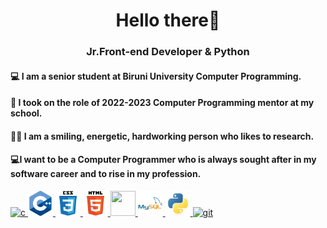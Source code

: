 <h1 align="center">Hello there👋</h1>
<h3 align="center">Jr.Front-end Developer & Python</h3>

#### :computer: I am a senior student at Biruni University Computer Programming.
#### :school: I took on the role of 2022-2023 Computer Programming mentor at my school.
#### :raising_hand_woman: I am a smiling, energetic, hardworking person who likes to research.
#### :computer:I want to be a Computer Programmer who is always sought after in my software career and to rise in my profession.
<p align="left">


<p align="left"> <a href="[https://www.cprogramming.com/](https://www.w3schools.com/c/index.php)" target="_blank" rel="noreferrer"> <img src="https://www.mustafayemural.com/wp-content/uploads/2020/09/Cover_C_1.png" alt="c" width="40" height="40"/> </a> <a href="[https://www.w3schools. com/cpp/](https://www.w3schools.com/cpp/)" target="_blank" rel="noreferrer"> <img src="https://raw.githubusercontent.com/devicons/devicon/master/icons/cplusplus/cplusplus-original.svg" alt=" cplusplus" width="40" height="40"/> </a> <a href="https://www.w3schools.com/css/" target="_blank" rel="noreferrer"> <img src="https://raw.githubusercontent.com/devicons/devicon/master/icons/css3/css3-original-wordmark.svg" alt="css3" width="40" height="40"/> <a href="[https://www.w3.org/html/](https://www.w3schools.com/html/default.asp)" target= "_blank" rel="noreferrer"> <img src="https://raw.githubusercontent.com/devicons/devicon/master/icons/html5/html5-original-wordmark.svg" alt="html5" width=" 40" yükseklik="40"/> </a><a href="https://www.javascript.com/" target="_blank" rel="noreferrer"> <img src="https://upload.wikimedia.org/wikipedia/commons/thumb/9/99/Unofficial_JavaScript_logo_2.svg/1200px-Unofficial_JavaScript_logo_2.svg.png" width="40" height="40"/> </a> <a href="[https://www.mysql .com/](https://www.mysql.com/)" target="_blank" rel="noreferrer"> <img src="https://raw.githubusercontent.com/devicons/devicon/master/icons/mysql/mysql-original-wordmark.svg" alt= "mysql" width="40" height="40"/> </a> <a href="https://www.python.org" target="_blank" rel="noreferrer"> <img src="https://raw.githubusercontent.com/devicons/devicon/master/icons/python/python-original.svg" alt="python" width="40" height="40"/> </a ><a href="https://git-scm.com/" target="_blank" rel="noreferrer"> <img src="https://git-scm.com/images/logos/downloads/Git-Icon-1788C.png" alt="git" width="40" height="40"/> </p>
